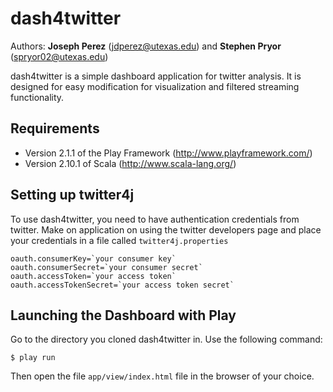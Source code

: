 dash4twitter
============

Authors: **Joseph Perez** (jdperez@utexas.edu) and **Stephen Pryor** (spryor02@utexas.edu)

dash4twitter is a simple dashboard application for twitter analysis. It is designed for easy modification for visualization and filtered streaming functionality. 

## Requirements

* Version 2.1.1 of the Play Framework (http://www.playframework.com/)
* Version 2.10.1 of Scala (http://www.scala-lang.org/)

## Setting up twitter4j
To use dash4twitter, you need to have authentication credentials from twitter. Make on application on using the twitter developers page and place your credentials in a file called `twitter4j.properties`

    oauth.consumerKey=`your consumer key`
    oauth.consumerSecret=`your consumer secret`
    oauth.accessToken=`your access token`
    oauth.accessTokenSecret=`your access token secret`
          
## Launching the Dashboard with Play
Go to the directory you cloned dash4twitter in. Use the following command:

    $ play run

Then open the file `app/view/index.html` file in the browser of your choice.
